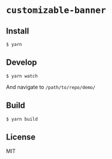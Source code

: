 # `customizable-banner`

## Install

```
$ yarn
```

## Develop

```
$ yarn watch
```

And navigate to `/path/to/repo/demo/`

## Build

```
$ yarn build
```

## License

MIT